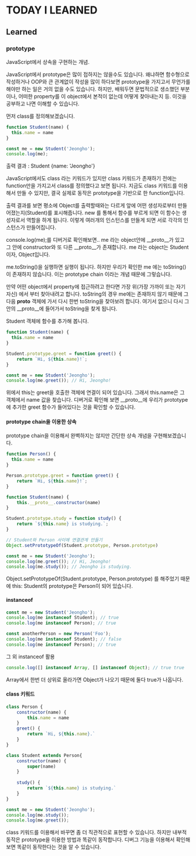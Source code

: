 # TODAY I LEARNED

## Learned

### prototype

JavaScript에서 상속을 구현하는 개념.

JavaScript에서 prototype은 많이 접하지는 않을수도 있습니다. 왜냐하면 함수형으로 작성하거나 OOP와 큰 관계없이 작성을 많이 하다보면 prototype을 가지고서 무언가를 해야만 하는 일은 거의 없을 수도 있습니다.
하지만, 배워두면 문법적으로 생소했던 부분이나, 어떠한 property를 이 object에서 본적이 없는데 어떻게 찾아내는지 등. 이것을 공부하고 나면 이해할 수 있습니다.

먼저 class를 정의해보겠습니다.

```javascript
function Student(name) {
  this.name = name
}

const me = new Student('Jeongho');
console.log(me);
```

출력 결과 : Student {name: 'Jeongho'}

JavaScript에서도 class 라는 키워드가 있지만 class 키워드가 존재하기 전에는 function만을 가지고서 class를 정의했다고 보면 됩니다.
지금도 class 키워드를 이용해서 만들 수 있지만, 결국 실제로 동작은 prototype을 기반으로 한 function입니다.

출력 결과를 보면 평소에 Object를 출력할때와는 다르게 앞에 어떤 생성자로부터 만들어졌는지(Student)를 표시해줍니다.
new 를 통해서 함수를 부르게 되면 이 함수는 생성자로서 역할을 하게 됩니다. 이렇게 여러개의 인스턴스를 만들게 되면 서로 각각의 인스턴스가 만들어집니다.

console.log(me);를 디버거로 확인해보면..
me 라는 object안에 __proto__가 있고 그 안에 constructor와 또 다른 __proto__가 존재합니다.
me 라는 object는 Student 이자, Object입니다.

me.toString()을 실행하면 실행이 됩니다. 하지만 우리가 확인한 me 에는 toString()이 존재하지 않습니다. 이는 prototype chain 이라는 개념 때문에 그렇습니다.

만약 어떤 object에서 property에 접근하려고 한다면 가장 위(가장 가까이 또는 자기 자신) 에서 부터 찾아내려고 합니다. toString의 경우 me에는 존재하지 않기 때문에 그 다음 __proto__ 객체에 가서 다시 한번 toString을 찾아보려 합니다. 여기서 없으니 다시 그 안의 __proto__에 들어가서 toString을 찾게 됩니다.

Student 객체에 함수를 추가해 봅니다.

```javascript
function Student(name) {
  this.name = name
}

Student.prototype.greet = function greet() {
    return `Hi, ${this.name}!`;
}

const me = new Student('Jeongho');
console.log(me.greet()); // Hi, Jeongho!
```

위에서 this는 greet을 호출한 객체에 연결이 되어 있습니다. 그래서 this.name은 그 객체에서 name 값을 찾습니다.
디버거로 확인해 보면 __proto__에 우리가 prototype에 추가한 greet 함수가 들어있다는 것을 확인할 수 있습니다.

#### prototype chain을 이용한 상속

prototype chain을 이용해서 완벽하지는 않지만 간단한 상속 개념을 구현해보겠습니다.

```javascript
function Person() {
  this.name = name
}

Person.prototype.greet = function greet() {
    return `Hi, ${this.name}!`;
}

function Student(name) {
    this.__proto__.constructor(name)
}

Student.prototype.study = function study() {
    return `${this.name} is studying.`;
}

// Student와 Person 사이에 연결관계 만들기
Object.setPrototypeOf(Student.prototype, Person.prototype)

const me = new Student('Jeongho');
console.log(me.greet()); // Hi, Jeongho!
console.log(me.study()); // Jeongho is studying.
```

Object.setPrototypeOf(Student.prototype, Person.prototype) 를 해주었기 때문에 this: Student의 prototype은 Person이 되어 있습니다.

#### instanceof

```javascript
const me = new Student('Jeongho');
console.log(me instanceof Student); // true
console.log(me instanceof Person); // true

const anotherPerson = new Person('Foo');
console.log(me instanceof Student); // false
console.log(me instanceof Person); // true
```

그 외 instanceof 활용

```javascript
console.log([] instanceof Array, [] instanceof Object); // true true
```

Array에서 한번 더 상위로 올라가면 Object가 나오기 때문에 둘다 true가 나옵니다.

#### class 키워드

```javascript
class Person {
    constructor(name) {
        this.name = name
    }
    greet() {
        return `Hi, ${this.name}.`
    }
}

class Student extends Person{
    constructor(name) {
        super(name)
    }
    
    study() {
        return `${this.name} is studying.`
    }
}

const me = new Student('Jeongho');
console.log(me.study());
console.log(me.greet());
```

class 키워드를 이용해서 바꾸면 좀 더 직관적으로 표현할 수 있습니다. 하지만 내부적 동작은 prototype을 이용한 방법과 똑같이 동작합니다. 디버그 기능을 이용해서 확인해보면 똑같이 동작한다는 것을 알 수 있습니다.

